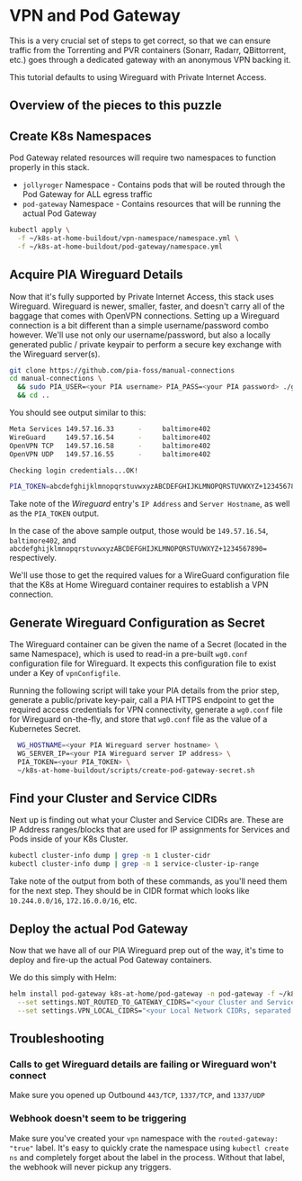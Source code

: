 # VPN and Pod Gateway

This is a very crucial set of steps to get correct, so that we can ensure traffic from the Torrenting and PVR containers (Sonarr, Radarr, QBittorrent, etc.) goes through a dedicated gateway with an anonymous VPN backing it. 

This tutorial defaults to using Wireguard with Private Internet Access.

## Overview of the pieces to this puzzle

## Create K8s Namespaces

Pod Gateway related resources will require two namespaces to function properly in this stack.

* `jollyroger` Namespace - Contains pods that will be routed through the Pod Gateway for ALL egress traffic
* `pod-gateway` Namespace - Contains resources that will be running the actual Pod Gateway

```bash
kubectl apply \
  -f ~/k8s-at-home-buildout/vpn-namespace/namespace.yml \
  -f ~/k8s-at-home-buildout/pod-gateway/namespace.yml
```

## Acquire PIA Wireguard Details

Now that it's fully supported by Private Internet Access, this stack uses Wireguard. Wireguard is newer, smaller, faster, and doesn't carry all of the baggage that comes with OpenVPN connections. Setting up a Wireguard connection is a bit different than a simple username/password combo however. We'll use not only our username/password, but also a locally generated public / private keypair to perform a secure key exchange with the Wireguard server(s).

```bash
git clone https://github.com/pia-foss/manual-connections
cd manual-connections \
  && sudo PIA_USER=<your PIA username> PIA_PASS=<your PIA password> ./get_region.sh \
  && cd ..
```

You should see output similar to this:

```bash
Meta Services 149.57.16.33      -     baltimore402
WireGuard     149.57.16.54      -     baltimore402
OpenVPN TCP   149.57.16.58      -     baltimore402
OpenVPN UDP   149.57.16.55      -     baltimore402

Checking login credentials...OK!

PIA_TOKEN=abcdefghijklmnopqrstuvwxyzABCDEFGHIJKLMNOPQRSTUVWXYZ+1234567890=
```

Take note of the _Wireguard_ entry's `IP Address` and `Server Hostname`, as well as the `PIA_TOKEN` output. 

In the case of the above sample output, those would be `149.57.16.54`, `baltimore402`, and `abcdefghijklmnopqrstuvwxyzABCDEFGHIJKLMNOPQRSTUVWXYZ+1234567890=` respectively.

We'll use those to get the required values for a WireGuard configuration file that the K8s at Home Wireguard container requires to establish a VPN connection.

## Generate Wireguard Configuration as Secret

The Wireguard container can be given the name of a Secret (located in the same Namespace), which is used to read-in a pre-built `wg0.conf` configuration file for Wireguard. It expects this configuration file to exist under a Key of `vpnConfigfile`. 

Running the following script will take your PIA details from the prior step, generate a public/private key-pair, call a PIA HTTPS endpoint to get the required access credentials for VPN connectivity, generate a `wg0.conf` file for Wireguard on-the-fly, and store that `wg0.conf` file as the value of a Kubernetes Secret.

```bash
  WG_HOSTNAME=<your PIA Wireguard server hostname> \
  WG_SERVER_IP=<your PIA Wireguard server IP address> \
  PIA_TOKEN=<your PIA_TOKEN> \
  ~/k8s-at-home-buildout/scripts/create-pod-gateway-secret.sh
```

## Find your Cluster and Service CIDRs

Next up is finding out what your Cluster and Service CIDRs are. These are IP Address ranges/blocks that are used for IP assignments for Services and Pods inside of your K8s Cluster.

```bash
kubectl cluster-info dump | grep -m 1 cluster-cidr
kubectl cluster-info dump | grep -m 1 service-cluster-ip-range
```

Take note of the output from both of these commands, as you'll need them for the next step. They should be in CIDR format which looks like `10.244.0.0/16`, `172.16.0.0/16`, etc.

## Deploy the actual Pod Gateway

Now that we have all of our PIA Wireguard prep out of the way, it's time to deploy and fire-up the actual Pod Gateway containers.

We do this simply with Helm:

```bash
helm install pod-gateway k8s-at-home/pod-gateway -n pod-gateway -f ~/k8s-at-home-buildout/pod-gateway/values.yml \
  --set settings.NOT_ROUTED_TO_GATEWAY_CIDRS="<your Cluster and Service CIDRs, separated by a space>" \
  --set settings.VPN_LOCAL_CIDRS="<your Local Network CIDRs, separated by a space>"
```

## Troubleshooting

### Calls to get Wireguard details are failing or Wireguard won't connect

Make sure you opened up Outbound `443/TCP`, `1337/TCP`, and `1337/UDP`

### Webhook doesn't seem to be triggering

Make sure you've created your `vpn` namespace with the `routed-gateway: "true"` label. It's easy to quickly crate the namespace using `kubectl create ns` and completely forget about the label in the process. Without that label, the webhook will never pickup any triggers.